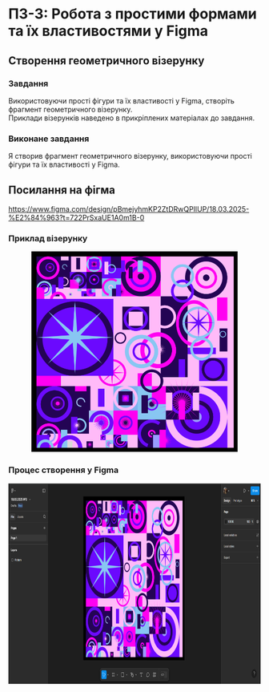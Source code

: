# ПЗ-3: Робота з простими формами та їх властивостями у Figma  
## Створення геометричного візерунку  

### Завдання  
Використовуючи прості фігури та їх властивості у Figma, створіть фрагмент геометричного візерунку.  
Приклади візерунків наведено в прикріплених матеріалах до завдання.  

### Виконане завдання  
Я створив фрагмент геометричного візерунку, використовуючи прості фігури та їх властивості у Figma.  

## Посилання на фігма
https://www.figma.com/design/pBmejyhmKP2ZtDRwQPIlUP/18.03.2025-%E2%84%963?t=722PrSxaUE1A0m1B-0

### Приклад візерунку  
<p align="center">
  <img src="images/Pattern.png" height="400px">
</p>  

### Процес створення у Figma  
<p align="center">
  <img src="images/Figma(workspace).png" height="400px">
</p>
